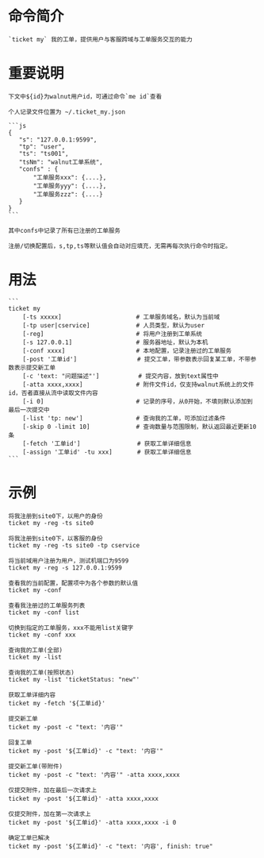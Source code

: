 # 命令简介

    `ticket my` 我的工单，提供用户与客服跨域与工单服务交互的能力

# 重要说明

    下文中${id}为walnut用户id，可通过命令`me id`查看
    
    个人记录文件位置为 ~/.ticket_my.json
    
    ```js
    {
       "s": "127.0.0.1:9599",
       "tp": "user",
       "ts": "ts001",
       "tsNm": "walnut工单系统",
       "confs" : {
           "工单服务xxx": {....},
           "工单服务yyy": {....},
           "工单服务zzz": {....}
       }
    }
    ```
    
    其中confs中记录了所有已注册的工单服务
    
    注册/切换配置后，s,tp,ts等默认值会自动对应填充，无需再每次执行命令时指定。
    
# 用法

    ```
    ticket my
        [-ts xxxxx]                     # 工单服务域名，默认为当前域
        [-tp user|cservice]             # 人员类型，默认为user
        [-reg]                          # 将用户注册到工单系统
        [-s 127.0.0.1]                  # 服务器地址，默认为本机
        [-conf xxxx]                    # 本地配置，记录注册过的工单服务
        [-post '工单id']                 # 提交工单，带参数表示回复某工单，不带参数表示提交新工单
        [-c 'text: "问题描述"']           # 提交内容，放到text属性中
        [-atta xxxx,xxxx]               # 附件文件id，仅支持walnut系统上的文件id，否者直接从流中读取文件内容
        [-i 0]                          # 记录的序号，从0开始，不填则默认添加到最后一次提交中
        [-list 'tp: new']               # 查询我的工单，可添加过滤条件
        [-skip 0 -limit 10]             # 查询数量与范围限制，默认返回最近更新10条
        [-fetch '工单id']                # 获取工单详细信息
        [-assign '工单id' -tu xxx]       # 获取工单详细信息
    ```

# 示例

    将我注册到site0下，以用户的身份
    ticket my -reg -ts site0 
    
    将我注册到site0下，以客服的身份
    ticket my -reg -ts site0 -tp cservice
    
    将当前域用户注册为用户，测试机端口为9599
    ticket my -reg -s 127.0.0.1:9599
    
    查看我的当前配置，配置项中为各个参数的默认值
    ticket my -conf
    
    查看我注册过的工单服务列表
    ticket my -conf list
    
    切换到指定的工单服务，xxx不能用list关键字
    ticket my -conf xxx
    
    查询我的工单(全部)
    ticket my -list
    
    查询我的工单(按照状态)
    ticket my -list 'ticketStatus: "new"'
    
    获取工单详细内容
    ticket my -fetch '${工单id}'
    
    提交新工单
    ticket my -post -c "text: '内容'"
    
    回复工单
    ticket my -post '${工单id}' -c "text: '内容'"

    提交新工单(带附件)
    ticket my -post -c "text: '内容'" -atta xxxx,xxxx
    
    仅提交附件，加在最后一次请求上
    ticket my -post '${工单id}' -atta xxxx,xxxx
    
    仅提交附件，加在第一次请求上
    ticket my -post '${工单id}' -atta xxxx,xxxx -i 0
    
    确定工单已解决
    ticket my -post '${工单id}' -c "text: '内容', finish: true"
    
    
    